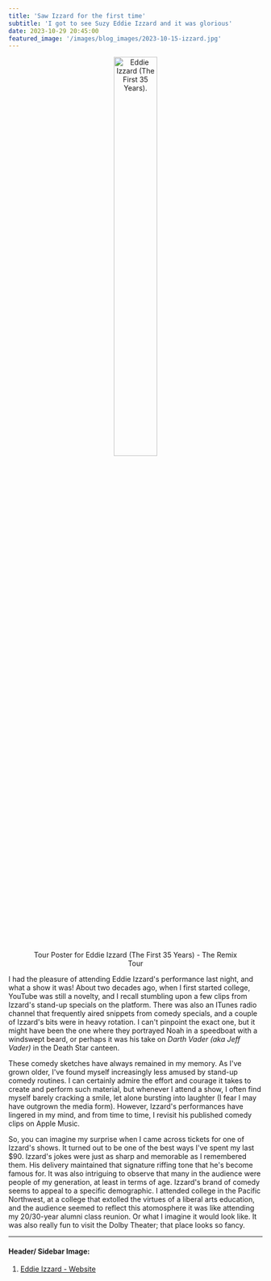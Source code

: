 ```yaml
---
title: 'Saw Izzard for the first time'
subtitle: 'I got to see Suzy Eddie Izzard and it was glorious'
date: 2023-10-29 20:45:00
featured_image: '/images/blog_images/2023-10-15-izzard.jpg'
---
```


<figure>
  <p align="center">
    <img src="{{site.url}}/images/blog_images/2023-10-15-izzard.jpg" alt="Eddie Izzard (The First 35 Years)." width="45%"/>
  <figcaption align="center">Tour Poster for Eddie Izzard (The First 35 Years) - The Remix Tour</figcaption>
  </p>
</figure>

I had the pleasure of attending Eddie Izzard's performance last night, and what a show it was! About two decades ago, when I first started college, YouTube was still a novelty, and I recall stumbling upon a few clips from Izzard's stand-up specials on the platform. There was also an ITunes radio channel that frequently aired snippets from comedy specials, and a couple of Izzard's bits were in heavy rotation. I can't pinpoint the exact one, but it might have been the one where they portrayed Noah in a speedboat with a windswept beard, or perhaps it was his take on *Darth Vader (aka Jeff Vader)* in the Death Star canteen.

These comedy sketches have always remained in my memory. As I've grown older, I've found myself increasingly less amused by stand-up comedy routines. I can certainly admire the effort and courage it takes to create and perform such material, but whenever I attend a show, I often find myself barely cracking a smile, let alone bursting into laughter (I fear I may have outgrown the media form). However, Izzard's performances have lingered in my mind, and from time to time, I revisit his published comedy clips on Apple Music.

So, you can imagine my surprise when I came across tickets for one of Izzard's shows. It turned out to be one of the best ways I've spent my last $90. Izzard's jokes were just as sharp and memorable as I remembered them. His delivery maintained that signature riffing tone that he's become famous for. It was also intriguing to observe that many in the audience were people of my generation, at least in terms of age. Izzard's brand of comedy seems to appeal to a specific demographic. I attended college in the Pacific Northwest, at a college that extolled the virtues of a liberal arts education, and the audience seemed to reflect this atomosphere it was like attending my 20/30-year alumni class reunion. Or what I imagine it would look like. It was also really fun to visit the Dolby Theater; that place looks so fancy.


---

#### Header/ Sidebar Image:

<div id="footnotes">
  <ol>
    <li id="footnote-1">
		<a href="https://www.eddieizzard.com/en">Eddie Izzard - Website</a>
	</li>
  </ol>
</div> 

